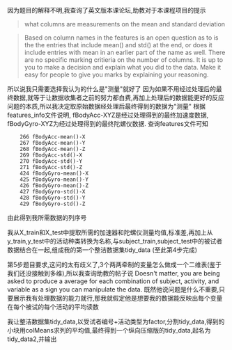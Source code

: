 因为题目的解释不明,我查询了英文版本课论坛,助教对于本课程项目的提示
>what columns are measurements on the mean and standard deviation

>Based on column names in the features is an open question as to is the the entries that include mean() and std() at the end, or does it include entries with mean in an earlier part of the name as well. There are no specific marking critieria on the number of columns. It is up to you to make a decision and explain what you did to the data. Make it easy for people to give you marks by explaining your reasoning.

所以说我只需要选择我认为的什么是"测量"就好了
因为如果不用经过处理后的最终数据,就等于让数据收集者之前的努力都白费,再加上处理后的数据能更好的反应问题的本质,所以我决定取原始数据经处理后最终得到的数据为"测量"
根据features_info文件说明, fBodyAcc-XYZ是经过处理得到的最终加速度数据, fBodyGyro-XYZ为经过处理得到的最终陀螺仪数据.
查询features文件可知

        266 fBodyAcc-mean()-X
        267 fBodyAcc-mean()-Y
        268 fBodyAcc-mean()-Z
        269 fBodyAcc-std()-X
        270 fBodyAcc-std()-Y
        271 fBodyAcc-std()-Z
        424 fBodyGyro-mean()-X
        425 fBodyGyro-mean()-Y
        426 fBodyGyro-mean()-Z
        427 fBodyGyro-std()-X
        428 fBodyGyro-std()-Y
        429 fBodyGyro-std()-Z
    
由此得到我所需数据的列序号

我从X_train和X_test中提取所需的加速器和陀螺仪测量均值,标准差,再加上从y_train,y_test中的活动种类转换为名称,与subject_train,subject_test中的被试者数据结合在一起,组成我的第一个整洁数据集tidy_data
(至此第4步完成)

第5步题目要求,这问的太有歧义了,3个两两牵制的变量怎么做成一个二维表(鉴于我们还没接触到多维),所以我查询助教的帖子说
Doesn't matter, you are being asked to produce a average for each combination of subject, activity, and variable as a sign you can manipulate the data.
既然他说问题是什么不重要,只要展示我有处理数据的能力就行,那我就假定他是想要我的数据能反映出每个变量在每个被试的每个活动的平均读数

我让整洁数据集tidy_data,以受试者编号+活动类型为factor,分割tidy_data,得到的小块用colMeans求列的平均值,最终得到一个纵向压缩版的tidy_data,起名为tidy_data2,并输出